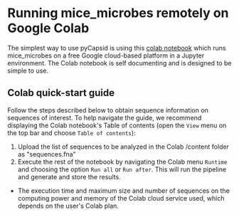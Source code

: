 # Running mice_microbes remotely on Google Colab
The simplest way to use pyCapsid is using this [colab notebook](https://colab.research.google.com/github/luquelab/pyCapsid/blob/main/notebooks/pyCapsid_colab_notebook.ipynb)
which runs mice_microbes on a free Google cloud-based platform in a Jupyter environment. The Colab notebook is self documenting and is designed to be simple to use. 

## Colab quick-start guide
Follow the steps described below to obtain sequence information on sequences of interest. To help navigate the guide, we recommend displaying the Colab notebook's Table of contents (open the `View` menu on the top bar and choose `Table of contents`):
1. Upload the list of sequences to be analyzed in the Colab /content folder as "sequences.fna"
2. Execute the rest of the notebook by navigating the Colab menu `Runtime` and choosing the option `Run all` or `Run after`. This will run the pipeline and generate and store the results.
  + The execution time and maximum size and number of sequences on the computing power and memory of the Colab cloud service used, which depends on the user's Colab plan.
